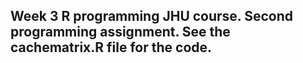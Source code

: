 ## Week 3 R programming JHU course. Second programming assignment. See the cachematrix.R file for the code.
